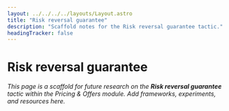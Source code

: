 ```yaml
---
layout: ../../../../layouts/Layout.astro
title: "Risk reversal guarantee"
description: "Scaffold notes for the Risk reversal guarantee tactic."
headingTracker: false
---
```

# Risk reversal guarantee

_This page is a scaffold for future research on the **Risk reversal guarantee** tactic within the Pricing & Offers module. Add frameworks, experiments, and resources here._
